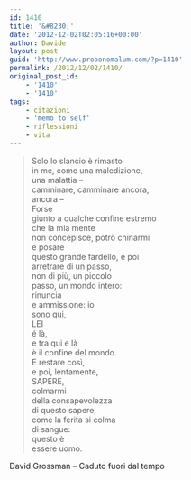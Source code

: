 ```yaml
---
id: 1410
title: '&#8230;'
date: '2012-12-02T02:05:16+00:00'
author: Davide
layout: post
guid: 'http://www.probonomalum.com/?p=1410'
permalink: /2012/12/02/1410/
original_post_id:
    - '1410'
    - '1410'
tags:
    - citazioni
    - 'memo to self'
    - riflessioni
    - vita
---
```


> Solo lo slancio è rimasto  
> in me, come una maledizione,  
> una malattia –  
> camminare, camminare ancora,  
> ancora –  
> Forse  
> giunto a qualche confine estremo  
> che la mia mente  
> non concepisce, potrò chinarmi  
> e posare  
> questo grande fardello, e poi  
> arretrare di un passo,  
> non di più, un piccolo  
> passo, un mondo intero:  
> rinuncia  
> e ammissione: io  
> sono qui,  
> LEI  
> é là,  
> e tra qui e là  
> è il confine del mondo.  
> E restare così,  
> e poi, lentamente,  
> SAPERE,  
> colmarmi  
> della consapevolezza  
> di questo sapere,  
> come la ferita si colma  
> di sangue:  
> questo è  
> essere uomo.

David Grossman – Caduto fuori dal tempo